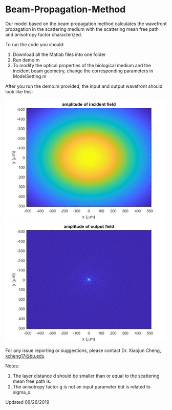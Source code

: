 # Beam-Propagation-Method
Our model based on the beam propagation method calculates the wavefront propagation in the scattering medium with the scattering mean free path and anisotropy factor characterized.

To run the code you should:
1. Download all the Matlab files into one folder
2. Run demo.m
3. To modify the optical properties of the biological medium and the incident beam geometry, change the corresponding parameters in ModelSetting.m

After you run the demo.m provided, the input and output wavefront should look like this:

![Figure](InputWavefront.jpg)
![Figure](OutputWavefront.jpg)

For any issue reporting or suggestions, please contact Dr. Xiaojun Cheng, xcheng17@bu.edu

Notes:
1. The layer distance d should be smaller than or equal to the scattering mean free path ls.
2. The anisotropy factor g is not an input parameter but is related to sigma_x.

Updated 06/26/2019
